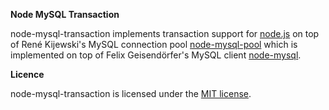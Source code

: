 **Node MySQL Transaction**

node-mysql-transaction implements transaction support for [node.js](https://github.com/Kijewski/node-mysql-pool) on top of René Kijewski's MySQL connection pool [node-mysql-pool](https://github.com/Kijewski/node-mysql-pool) which is implemented on top of Felix Geisendörfer's MySQL client [node-mysql](https://github.com/felixge/node-mysql).


**Licence**

node-mysql-transaction is licensed under the
[MIT license](https://github.com/tellnes/node-mysql-transaction/blob/master/LICENSE).